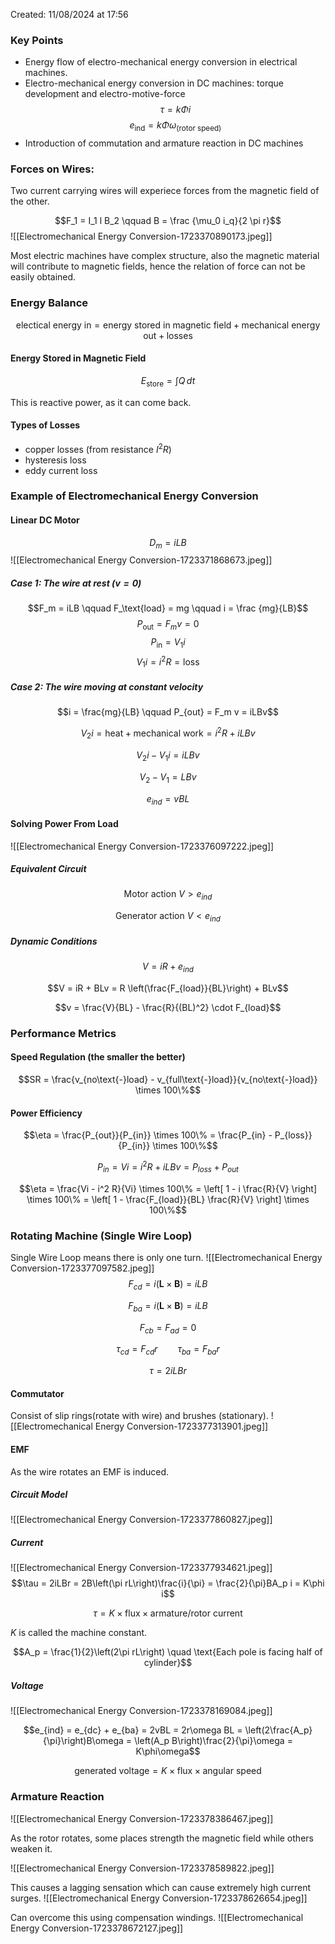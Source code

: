 Created: 11/08/2024 at 17:56

### Key Points
- Energy flow of electro-mechanical energy conversion in electrical machines.
- Electro-mechanical energy conversion in DC machines: torque development and electro-motive-force
$$\tau = k \Phi i$$
$$e_{\text{ind}} = k \Phi \omega_{(\text{rotor speed})}$$
- Introduction of commutation and armature reaction in DC machines

### Forces on Wires:
Two current carrying wires will experiece forces from the magnetic field of the other.

$$F_1 = I_1 l B_2 \qquad B = \frac {\mu_0 i_q}{2 \pi r}$$
![[Electromechanical Energy Conversion-1723370890173.jpeg]]

Most electric machines have complex structure, also the magnetic material will contribute to magnetic fields, hence the relation of force can not be easily obtained.

### Energy Balance
$$\text{electical energy in} = \text{energy stored in magnetic field} + \text{mechanical energy out} + \text{losses}$$

#### Energy Stored in Magnetic Field
$$E_{\text{store}} = \int Q \, dt$$

This is reactive power, as it can come back.

#### Types of Losses
- copper losses (from resistance $I^2 R$)
- hysteresis loss
- eddy current loss

### Example of Electromechanical Energy Conversion
#### Linear DC Motor
$$D_m = iLB$$
![[Electromechanical Energy Conversion-1723371868673.jpeg]]

##### Case 1: The wire at rest ($v= 0$)
$$F_m = iLB \qquad F_\text{load} = mg \qquad i = \frac {mg}{LB}$$
$$P_{\text{out}} = F_m v = 0$$
$$P_{\text{in}} = V_1 i$$
$$V_1 i = i^2 R = \text{loss}$$

##### Case 2: The wire moving at constant velocity
$$i = \frac{mg}{LB} \qquad P_{out} = F_m v = iLBv$$

$$V_2 i = \text{heat} + \text{mechanical work} = i^2 R + iLBv$$

$$V_2 i - V_1 i = iLBv$$

$$V_2 - V_1 = LBv$$

$$e_{ind} = vBL$$


#### Solving Power From Load
![[Electromechanical Energy Conversion-1723376097222.jpeg]]

##### Equivalent Circuit
$$\text{Motor action } V > e_{ind}$$

$$\text{Generator action } V < e_{ind}$$


##### Dynamic Conditions
$$V = iR + e_{ind}$$

$$V = iR + BLv = R \left(\frac{F_{load}}{BL}\right) + BLv$$

$$v = \frac{V}{BL} - \frac{R}{(BL)^2} \cdot F_{load}$$

### Performance Metrics
#### Speed Regulation (the smaller the better)
$$SR = \frac{v_{no\text{-}load} - v_{full\text{-}load}}{v_{no\text{-}load}} \times 100\%$$

#### Power Efficiency
$$\eta = \frac{P_{out}}{P_{in}} \times 100\% = \frac{P_{in} - P_{loss}}{P_{in}} \times 100\%$$

$$P_{in} = Vi = i^2 R + iLBv = P_{loss} + P_{out}$$

$$\eta = \frac{Vi - i^2 R}{Vi} \times 100\% = \left[ 1 - i \frac{R}{V} \right] \times 100\% = \left[ 1 - \frac{F_{load}}{BL} \frac{R}{V} \right] \times 100\%$$

### Rotating Machine (Single Wire Loop)
Single Wire Loop means there is only one turn.
![[Electromechanical Energy Conversion-1723377097582.jpeg]]
$$F_{cd} = i(\mathbf{L} \times \mathbf{B}) = iLB$$

$$F_{ba} = i(\mathbf{L} \times \mathbf{B}) = iLB$$

$$F_{cb} = F_{ad} = 0$$

$$\tau_{cd} = F_{cd} r \qquad \tau_{ba} = F_{ba} r$$

$$\tau = 2iLBr$$

#### Commutator
Consist of slip rings(rotate with wire) and brushes (stationary).
![[Electromechanical Energy Conversion-1723377313901.jpeg]]

#### EMF
As the wire rotates an EMF is induced.
##### Circuit Model
![[Electromechanical Energy Conversion-1723377860827.jpeg]]

##### Current
![[Electromechanical Energy Conversion-1723377934621.jpeg]]
$$\tau = 2iLBr = 2B\left(\pi rL\right)\frac{i}{\pi} = \frac{2}{\pi}BA_p i = K\phi i$$

$$\tau = K \times \text{flux} \times \text{armature/rotor current}$$

$K$ is called the machine constant.

$$A_p = \frac{1}{2}\left(2\pi rL\right) \quad \text{Each pole is facing half of cylinder}$$

##### Voltage
![[Electromechanical Energy Conversion-1723378169084.jpeg]]

$$e_{ind} = e_{dc} + e_{ba} = 2vBL = 2r\omega BL = \left(2\frac{A_p}{\pi}\right)B\omega = \left(A_p B\right)\frac{2}{\pi}\omega = K\phi\omega$$

$$\text{generated voltage} = K \times \text{flux} \times \text{angular speed}$$

### Armature Reaction
![[Electromechanical Energy Conversion-1723378386467.jpeg]]

As the rotor rotates, some places strength the magnetic field while others weaken it.

![[Electromechanical Energy Conversion-1723378589822.jpeg]]

This causes a lagging sensation which can cause extremely high current surges.
![[Electromechanical Energy Conversion-1723378626654.jpeg]]

Can overcome this using compensation windings.
![[Electromechanical Energy Conversion-1723378672127.jpeg]]